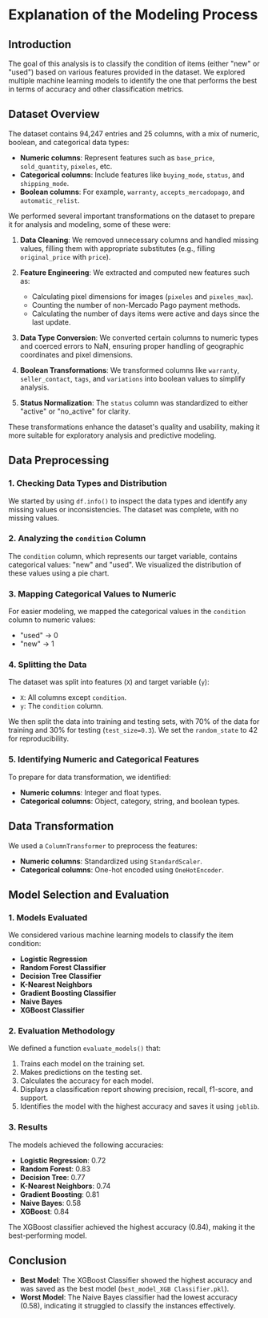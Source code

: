 # Explanation of the Modeling Process

## Introduction

The goal of this analysis is to classify the condition of items (either "new" or "used") based on various features provided in the dataset. We explored multiple machine learning models to identify the one that performs the best in terms of accuracy and other classification metrics.

## Dataset Overview

The dataset contains 94,247 entries and 25 columns, with a mix of numeric, boolean, and categorical data types:

- **Numeric columns**: Represent features such as `base_price`, `sold_quantity`, `pixeles`, etc.
- **Categorical columns**: Include features like `buying_mode`, `status`, and `shipping_mode`.
- **Boolean columns**: For example, `warranty`, `accepts_mercadopago`, and `automatic_relist`.

We performed several important transformations on the dataset to prepare it for analysis and modeling, some of these were:

1. **Data Cleaning**: We removed unnecessary columns and handled missing values, filling them with appropriate substitutes (e.g., filling `original_price` with `price`).

2. **Feature Engineering**: We extracted and computed new features such as:
   - Calculating pixel dimensions for images (`pixeles` and `pixeles_max`).
   - Counting the number of non-Mercado Pago payment methods.
   - Calculating the number of days items were active and days since the last update.

3. **Data Type Conversion**: We converted certain columns to numeric types and coerced errors to NaN, ensuring proper handling of geographic coordinates and pixel dimensions.

4. **Boolean Transformations**: We transformed columns like `warranty`, `seller_contact`, `tags`, and `variations` into boolean values to simplify analysis.

5. **Status Normalization**: The `status` column was standardized to either "active" or "no_active" for clarity.

These transformations enhance the dataset's quality and usability, making it more suitable for exploratory analysis and predictive modeling.

## Data Preprocessing

### 1. Checking Data Types and Distribution

We started by using `df.info()` to inspect the data types and identify any missing values or inconsistencies. The dataset was complete, with no missing values.

### 2. Analyzing the `condition` Column

The `condition` column, which represents our target variable, contains categorical values: "new" and "used". We visualized the distribution of these values using a pie chart.

### 3. Mapping Categorical Values to Numeric

For easier modeling, we mapped the categorical values in the `condition` column to numeric values:
- "used" → 0
- "new" → 1

### 4. Splitting the Data

The dataset was split into features (`X`) and target variable (`y`):
- `X`: All columns except `condition`.
- `y`: The `condition` column.

We then split the data into training and testing sets, with 70% of the data for training and 30% for testing (`test_size=0.3`). We set the `random_state` to 42 for reproducibility.

### 5. Identifying Numeric and Categorical Features

To prepare for data transformation, we identified:
- **Numeric columns**: Integer and float types.
- **Categorical columns**: Object, category, string, and boolean types.

## Data Transformation

We used a `ColumnTransformer` to preprocess the features:
- **Numeric columns**: Standardized using `StandardScaler`.
- **Categorical columns**: One-hot encoded using `OneHotEncoder`.

## Model Selection and Evaluation

### 1. Models Evaluated

We considered various machine learning models to classify the item condition:
- **Logistic Regression**
- **Random Forest Classifier**
- **Decision Tree Classifier**
- **K-Nearest Neighbors**
- **Gradient Boosting Classifier**
- **Naive Bayes**
- **XGBoost Classifier**

### 2. Evaluation Methodology

We defined a function `evaluate_models()` that:
1. Trains each model on the training set.
2. Makes predictions on the testing set.
3. Calculates the accuracy for each model.
4. Displays a classification report showing precision, recall, f1-score, and support.
5. Identifies the model with the highest accuracy and saves it using `joblib`.

### 3. Results

The models achieved the following accuracies:
- **Logistic Regression**: 0.72
- **Random Forest**: 0.83
- **Decision Tree**: 0.77
- **K-Nearest Neighbors**: 0.74
- **Gradient Boosting**: 0.81
- **Naive Bayes**: 0.58
- **XGBoost**: 0.84

The XGBoost classifier achieved the highest accuracy (0.84), making it the best-performing model.

## Conclusion

- **Best Model**: The XGBoost Classifier showed the highest accuracy and was saved as the best model (`best_model_XGB Classifier.pkl`).
- **Worst Model**: The Naive Bayes classifier had the lowest accuracy (0.58), indicating it struggled to classify the instances effectively.


